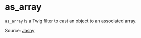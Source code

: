 # as_array

`as_array` is a Twig filter to cast an object to an associated array.

Source: [Jasny](https://github.com/jasny/twig-extensions)
